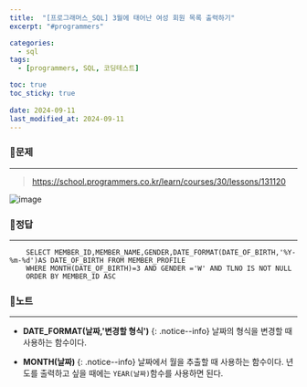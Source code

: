 ```yaml
---
title:  "[프로그래머스_SQL] 3월에 태어난 여성 회원 목록 출력하기"
excerpt: "#programmers"

categories:
  - sql
tags:
  - [programmers, SQL, 코딩테스트]

toc: true
toc_sticky: true
 
date: 2024-09-11
last_modified_at: 2024-09-11
---
```


### 📜문제
-----
> <https://school.programmers.co.kr/learn/courses/30/lessons/131120>  

![image](https://github.com/user-attachments/assets/767cfd4d-9c89-4905-949f-b367433a92c2)
  
    
### 📜정답
-----
```
    SELECT MEMBER_ID,MEMBER_NAME,GENDER,DATE_FORMAT(DATE_OF_BIRTH,'%Y-%m-%d')AS DATE_OF_BIRTH FROM MEMBER_PROFILE 
    WHERE MONTH(DATE_OF_BIRTH)=3 AND GENDER ='W' AND TLNO IS NOT NULL
    ORDER BY MEMBER_ID ASC
```
  
    
### 📜노트
-----
* **DATE_FORMAT(날짜,'변경할 형식')**
{: .notice--info}
날짜의 형식을 변경할 때 사용하는 함수이다.

* **MONTH(날짜)**
{: .notice--info}
날짜에서 월을 추출할 때 사용하는 함수이다.
년도를 출력하고 싶을 때에는 `YEAR(날짜)`함수를 사용하면 된다.

